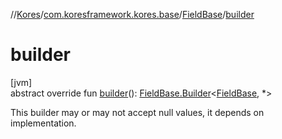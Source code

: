 //[Kores](../../../index.md)/[com.koresframework.kores.base](../index.md)/[FieldBase](index.md)/[builder](builder.md)

# builder

[jvm]\
abstract override fun [builder](builder.md)(): [FieldBase.Builder](-builder/index.md)<[FieldBase](index.md), *>

This builder may or may not accept null values, it depends on implementation.
